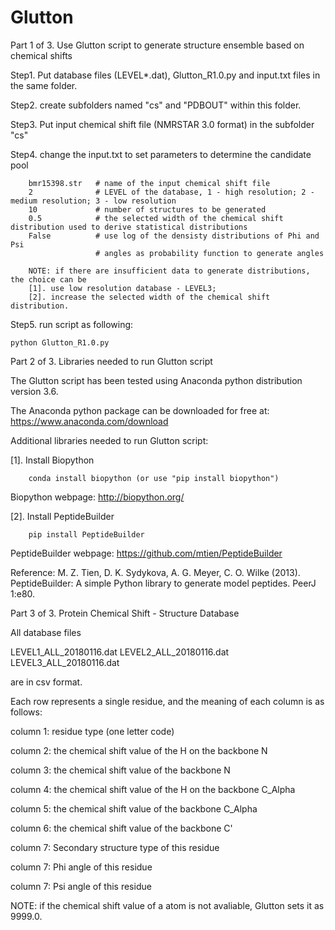 # Glutton
Part 1 of 3. Use Glutton script to generate structure ensemble based on chemical shifts

Step1. Put database files (LEVEL*.dat), Glutton_R1.0.py and input.txt files in the same folder.

Step2. create subfolders named "cs" and "PDBOUT" within this folder.

Step3. Put input chemical shift file (NMRSTAR 3.0 format) in the subfolder "cs"

Step4. change the input.txt to set parameters to determine the candidate pool

        bmr15398.str   # name of the input chemical shift file 
        2              # LEVEL of the database, 1 - high resolution; 2 - medium resolution; 3 - low resolution
        10             # number of structures to be generated
        0.5            # the selected width of the chemical shift distribution used to derive statistical distributions 
        False          # use log of the densisty distributions of Phi and Psi 
                       # angles as probability function to generate angles

        NOTE: if there are insufficient data to generate distributions, the choice can be 
        [1]. use low resolution database - LEVEL3;            
        [2]. increase the selected width of the chemical shift distribution. 
 
Step5. run script as following:

    python Glutton_R1.0.py
 
Part 2 of 3. Libraries needed to run Glutton script

The Glutton script has been tested using Anaconda python distribution version 3.6.

The Anaconda python package can be downloaded for free at: https://www.anaconda.com/download

Additional libraries needed to run Glutton script:

[1]. Install Biopython

        conda install biopython (or use "pip install biopython")
  
  Biopython webpage: http://biopython.org/
  
[2]. Install PeptideBuilder

        pip install PeptideBuilder

  PeptideBuilder webpage: https://github.com/mtien/PeptideBuilder
  
  Reference:
  M. Z. Tien, D. K. Sydykova, A. G. Meyer, C. O. Wilke (2013). PeptideBuilder:
  A simple Python library to generate model peptides. PeerJ 1:e80.

Part 3 of 3. Protein Chemical Shift - Structure Database 

All database files 

LEVEL1_ALL_20180116.dat
LEVEL2_ALL_20180116.dat
LEVEL3_ALL_20180116.dat

are in csv format. 

Each row represents a single residue, and the meaning of each column is as follows:

column 1: residue type (one letter code)

column 2: the chemical shift value of the H on the backbone N

column 3: the chemical shift value of the backbone N

column 4: the chemical shift value of the H on the backbone C_Alpha

column 5: the chemical shift value of the backbone C_Alpha

column 6: the chemical shift value of the backbone C'

column 7: Secondary structure type of this residue

column 7: Phi angle of this residue

column 7: Psi angle of this residue

NOTE: if the chemical shift value of a atom is not avaliable, Glutton sets it as 9999.0. 
